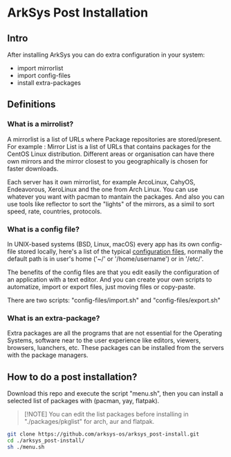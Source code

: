 # ArkSys Post Installation

## Intro

After installing ArkSys you can do extra configuration in your system:
- import mirrorlist
- import config-files
- install extra-packages


## Definitions

### What is a mirrolist?
A mirrorlist is a list of URLs where Package repositories are stored/present. For example : Mirror List is a list of URLs that contains packages for the CentOS Linux distribution. Different areas or organisation can have there own mirrors and the mirror closest to you geographically is chosen for faster downloads.

Each server has it own mirrorlist, for example ArcoLinux, CahyOS, Endeavorous, XeroLinux and the one from Arch Linux. You can use whatever you want with pacman to mantain the packages. And also you can use tools like reflector to sort the "lights" of the mirrors, as a simil to sort speed, rate, countries, protocols.

### What is a config file?
In UNIX-based systems (BSD, Linux, macOS) every app has its own config-file stored locally, here's a list of the typical [configuration files](./config-files/readme.md), normally the default path is in user's home ('~/' or '/home/username') or in '/etc/'.

The benefits of the config files are that you edit easily the configuration of an application with a text editor. And you can create your own scripts to automatize, import or export files, just moving files or copy-paste.

There are two scripts: "config-files/import.sh" and "config-files/export.sh"

### What is an extra-package?
Extra packages are all the programs that are not essential for the Operating Systems, software near to the user experience like editors, viewers, browsers, luanchers, etc. These packages can be installed from the servers with the package managers.


## How to do a post installation?
Download this repo and execute the script "menu.sh", then you can install a selected list of packages with (pacman, yay, flatpak).

> [!NOTE] You can edit the list packages before installing in "./packages/pkglist" for arch, aur and flatpak.

```sh
git clone https://github.com/arksys-os/arksys_post-install.git
cd ./arksys_post-install/
sh ./menu.sh
```
